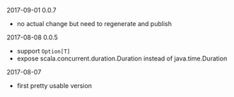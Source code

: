 2017-09-01 0.0.7

- no actual change but need to regenerate and publish

2017-08-08 0.0.5

- support `Option[T]`
- expose scala.concurrent.duration.Duration instead of java.time.Duration

2017-08-07

- first pretty usable version
